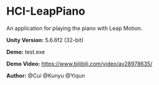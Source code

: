 # HCI-LeapPiano
An application for playing the piano with Leap Motion.



__Unity Version:__ 5.6.6f2 (32-bit)

__Demo:__ test.exe 

__Demo Video:__ https://www.bilibili.com/video/av28978635/

__Author:__ @Cui @Kunyu @Yiqun
